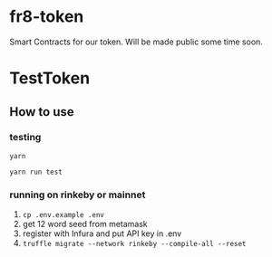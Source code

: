 # fr8-token
Smart Contracts for our token. Will be made public some time soon.


# TestToken
## How to use

### testing  
  
```
yarn

yarn run test

```

  
### running on rinkeby or mainnet
1. `cp .env.example .env`
2. get 12 word seed from metamask 
3. register with Infura and put API key in .env
4. `truffle migrate --network rinkeby --compile-all --reset`

